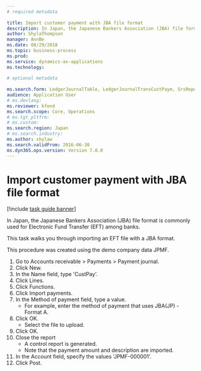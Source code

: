 ```yaml
--- 
# required metadata 
 
title: Import customer payment with JBA file format
description: In Japan, the Japanese Bankers Association (JBA) file format is commonly used for Electronic Fund Transfer (EFT) among banks. 
author: ShylaThompson
manager: AnnBe 
ms.date: 08/29/2018
ms.topic: business-process 
ms.prod:  
ms.service: dynamics-ax-applications 
ms.technology:  
 
# optional metadata 
 
ms.search.form: LedgerJournalTable, LedgerJournalTransCustPaym, SrsReportViewerForm   
audience: Application User 
# ms.devlang:  
ms.reviewer: kfend
ms.search.scope: Core, Operations 
# ms.tgt_pltfrm:  
# ms.custom:  
ms.search.region: Japan
# ms.search.industry: 
ms.author: shylaw
ms.search.validFrom: 2016-06-30 
ms.dyn365.ops.version: Version 7.0.0 
---
```

# Import customer payment with JBA file format

[!include [task guide banner](../../includes/task-guide-banner.md)]

In Japan, the Japanese Bankers Association (JBA) file format is commonly used for Electronic Fund Transfer (EFT) among banks. 



This task walks you through importing an EFT file with a JBA format.



This procedure was created using the demo company data JPMF.

1. Go to Accounts receivable > Payments > Payment journal.
2. Click New.
3. In the Name field, type 'CustPay'.
4. Click Lines.
5. Click Functions.
6. Click Import payments.
7. In the Method of payment field, type a value.
    * For example, enter the method of payment that uses JBA(JP) - Format A.  
8. Click OK.
    * Select the file to upload.  
9. Click OK.
10. Close the report
    * A control report is generated.  
    * Note that the payment amount and description are imported.  
11. In the Account field, specify the values 'JPMF-000001'.
12. Click Post.

